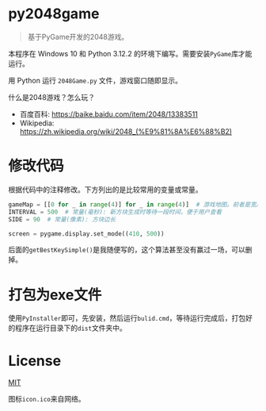 # py2048game

> 基于PyGame开发的2048游戏。

本程序在 Windows 10 和 Python 3.12.2 的环境下编写。需要安装`PyGame`库才能运行。

用 Python 运行 `2048Game.py` 文件，游戏窗口随即显示。

什么是2048游戏？怎么玩？

- 百度百科: https://baike.baidu.com/item/2048/13383511
- Wikipedia: https://zh.wikipedia.org/wiki/2048_(%E9%81%8A%E6%88%B2)

# 修改代码

根据代码中的注释修改。下方列出的是比较常用的变量或常量。

```python
gameMap = [[0 for _ in range(4)] for _ in range(4)]  # 游戏地图。前者是宽度，后者是高度。可以随意更改
INTERVAL = 500  # 常量(毫秒): 新方块生成时等待一段时间，便于用户查看
SIDE = 90  # 常量(像素): 方块边长

screen = pygame.display.set_mode((410, 500))
```

后面的`getBestKeySimple()`是我随便写的，这个算法甚至没有赢过一场，可以删掉。

# 打包为exe文件

使用`PyInstaller`即可，先安装，然后运行`bulid.cmd`，等待运行完成后，打包好的程序在运行目录下的`dist`文件夹中。

# License

[MIT](https://github.com/yzl3014/py2048game/blob/main/LICENSE)

图标`icon.ico`来自网络。